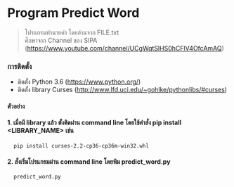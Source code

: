 # Program Predict Word
> โปรแกรมทำนายคำ โดยอ่านจาก FILE.txt <br />
> ศึกษาจาก Channel ของ SIPA (https://www.youtube.com/channel/UCgWqtSlHS0hCFlV4OfcAmAQ)

### การติดตั้ง
  - ติดตั้ง Python 3.6 (https://www.python.org/)
  - ติดตั้ง library Curses (http://www.lfd.uci.edu/~gohlke/pythonlibs/#curses)

#### ตัวอย่าง
#### 1. เมื่อมี library แล้ว ตั้งติดผ่าน command line โดยใช้คำสั่ง pip install <LIBRARY_NAME> เช่น

```
  pip install curses-2.2-cp36-cp36m-win32.whl
```

#### 2. สั่งเริ่มโปรแกรมผ่าน command line โดยพิม predict_word.py

```
  predict_word.py
```

